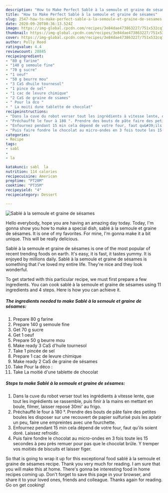 ```yaml
---
description: "How to Make Perfect Sablé à la semoule et graine de sésames"
title: "How to Make Perfect Sablé à la semoule et graine de sésames"
slug: 2547-how-to-make-perfect-sable-a-la-semoule-et-graine-de-sesames
date: 2020-09-20T00:36:13.524Z
image: https://img-global.cpcdn.com/recipes/3e84dae473863227/751x532cq70/sable-a-la-semoule-et-graine-de-sesames-photo-principale-de-la-recette.jpg
thumbnail: https://img-global.cpcdn.com/recipes/3e84dae473863227/751x532cq70/sable-a-la-semoule-et-graine-de-sesames-photo-principale-de-la-recette.jpg
cover: https://img-global.cpcdn.com/recipes/3e84dae473863227/751x532cq70/sable-a-la-semoule-et-graine-de-sesames-photo-principale-de-la-recette.jpg
author: Polly Reed
ratingvalue: 4.4
reviewcount: 20845
recipeingredient:
- "80 g farine"
- "140 g semoule fine"
- "70 g sucre"
- "1 oeuf"
- "50 g beurre mou"
- "3 CaS dhuile tournesol"
- "1 pince de sel"
- "1 cac de levure chimique"
- "2 CaS de graine de ssames"
- " Pour la dco "
- " La moiti dune tablette de chocolat"
recipeinstructions:
- "Dans la cuve du robot verser tout les ingrédients à vitesse lente, que tout les ingrédients se rassemble, puis finir à la mains en mettant en boule, filmer, laisser reposé 30mi&#39; au frigo."
- "Préchauffé le four à 180 °. Prendre des bouts de pâte faire des petites boules les disposer sur une recouvert de papier sulfurisé puis les aplatir un peu, faire une empreintes avec une fourchette."
- "Enfournez pendant 15 min cela dépend de votre four, faut qu&#39;ils soient doré. Laissez refroidir."
- "Puis faire fondre le chocolat au micro-ondes en 3 fois toute les 15 secondes à peu près remuer pour pas que le chocolat brûle. Y tremper vos moitiés de biscuits et laisser figer."
categories:
- Recipe
tags:
- sabl
- 
- la

katakunci: sabl  la 
nutrition: 114 calories
recipecuisine: American
preptime: "PT20M"
cooktime: "PT35M"
recipeyield: "4"
recipecategory: Dessert

---
```



![Sablé à la semoule et graine de sésames](https://img-global.cpcdn.com/recipes/3e84dae473863227/751x532cq70/sable-a-la-semoule-et-graine-de-sesames-photo-principale-de-la-recette.jpg)

Hello everybody, hope you are having an amazing day today. Today, I'm gonna show you how to make a special dish, sablé à la semoule et graine de sésames. It is one of my favorites. For mine, I'm gonna make it a bit unique. This will be really delicious.

Sablé à la semoule et graine de sésames is one of the most popular of recent trending foods on earth. It's easy, it is fast, it tastes yummy. It is enjoyed by millions daily. Sablé à la semoule et graine de sésames is something that I've loved my entire life. They're nice and they look wonderful.




To get started with this particular recipe, we must first prepare a few ingredients. You can cook sablé à la semoule et graine de sésames using 11 ingredients and 4 steps. Here is how you can achieve it.

<!--inarticleads1-->

##### The ingredients needed to make Sablé à la semoule et graine de sésames:

1. Prepare 80 g farine
1. Prepare 140 g semoule fine
1. Get 70 g sucre
1. Get 1 oeuf
1. Prepare 50 g beurre mou
1. Make ready 3 CaS d&#39;huile tournesol
1. Take 1 pincée de sel
1. Prepare 1 cac de levure chimique
1. Make ready 2 CaS de graine de sésames
1. Take  Pour la déco :
1. Take  La moitié d&#39;une tablette de chocolat




<!--inarticleads2-->

##### Steps to make Sablé à la semoule et graine de sésames:

1. Dans la cuve du robot verser tout les ingrédients à vitesse lente, que tout les ingrédients se rassemble, puis finir à la mains en mettant en boule, filmer, laisser reposé 30mi&#39; au frigo.
1. Préchauffé le four à 180 °. Prendre des bouts de pâte faire des petites boules les disposer sur une recouvert de papier sulfurisé puis les aplatir un peu, faire une empreintes avec une fourchette.
1. Enfournez pendant 15 min cela dépend de votre four, faut qu&#39;ils soient doré. Laissez refroidir.
1. Puis faire fondre le chocolat au micro-ondes en 3 fois toute les 15 secondes à peu près remuer pour pas que le chocolat brûle. Y tremper vos moitiés de biscuits et laisser figer.




So that is going to wrap it up for this exceptional food sablé à la semoule et graine de sésames recipe. Thank you very much for reading. I am sure that you will make this at home. There's gonna be interesting food in home recipes coming up. Don't forget to save this page in your browser, and share it to your loved ones, friends and colleague. Thanks again for reading. Go on get cooking!
